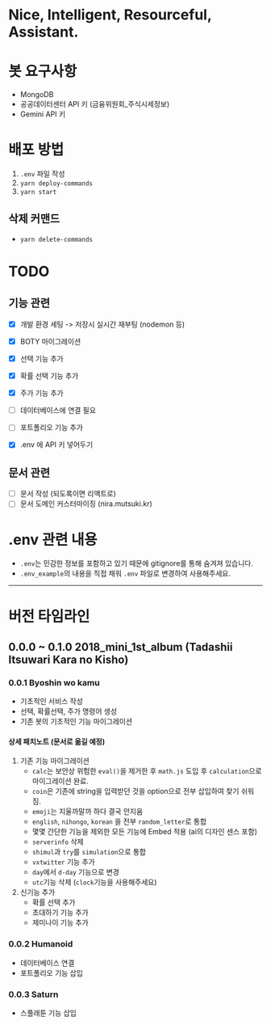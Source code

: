 # Nice, Intelligent, Resourceful, Assistant.

# 봇 요구사항
- MongoDB
- 공공데이터센터 API 키 (금융위원회_주식시세정보)
- Gemini API 키


# 배포 방법
1. `.env` 파일 작성
2. `yarn deploy-commands`
3. `yarn start`


## 삭제 커맨드
- `yarn delete-commands`


# TODO
## 기능 관련
- [x] 개발 환경 세팅 -> 저장시 실시간 재부팅 (nodemon 등)
- [x] BOTY 마이그레이션
- [x] 선택 기능 추가
- [x] 확률 선택 기능 추가
- [x] 주가 기능 추가
- [ ] 데이터베이스에 연결 필요
- [ ] 포트폴리오 기능 추가
- [x] .env 에 API 키 넣어두기


## 문서 관련
- [ ] 문서 작성 (되도록이면 리액트로)
- [ ] 문서 도메인 커스터마이징 (nira.mutsuki.kr)

# .env 관련 내용
- `.env`는 민감한 정보를 포함하고 있기 때문에 gitignore를 통해 숨겨져 있습니다.
- `.env_example`의 내용을 직접 채워 `.env` 파일로 변경하여 사용해주세요.

------

# 버전 타임라인

## 0.0.0 ~ 0.1.0 2018_mini_1st_album (Tadashii Itsuwari Kara no Kisho)
### 0.0.1 Byoshin wo kamu
- 기초적인 서비스 작성
- 선택, 확률선택, 주가 명령어 생성
- 기존 봇의 기초적인 기능 마이그레이션
#### 상세 패치노트 (문서로 옮길 예정)
1. 기존 기능 마이그레이션
    - `calc`는 보안상 위험한 `eval()`을 제거한 후 `math.js` 도입 후 `calculation`으로 마이그레이션 완료.
    - `coin`은 기존에 string을 입력받던 것을 option으로 전부 삽입하여 찾기 쉬워짐.
    - `emoji`는 지울까말까 하다 결국 안지움
    - `english`, `nihongo`, `korean` 을 전부 `random_letter`로 통합
    - 몇몇 간단한 기능을 제외한 모든 기능에 Embed 적용 (ai의 디자인 센스 포함)
    - `serverinfo` 삭제
    - `shimul`과 `try`를 `simulation`으로 통합 
    - `vxtwitter` 기능 추가
    - `day`에서 `d-day` 기능으로 변경
    - `utc`기능 삭제 (`clock`기능을 사용해주세요)
2. 신기능 추가
    - 확률 선택 추가
    - 초대하기 기능 추가
    - 제미나이 기능 추가
### 0.0.2 Humanoid
- 데이터베이스 연결
- 포트폴리오 기능 삽입
### 0.0.3 Saturn
- 스풀래툰 기능 삽입